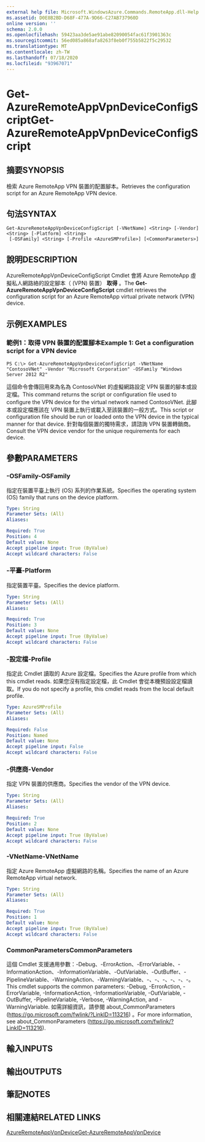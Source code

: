 ```yaml
---
external help file: Microsoft.WindowsAzure.Commands.RemoteApp.dll-Help.xml
ms.assetid: D0E8B2BD-D68F-477A-9D66-C27AB737960D
online version: ''
schema: 2.0.0
ms.openlocfilehash: 59423aa3de5ae91abe82090054fac61f3901363c
ms.sourcegitcommit: 56ed085a868afa8263f8eb0f755b5822f5c29532
ms.translationtype: MT
ms.contentlocale: zh-TW
ms.lasthandoff: 07/18/2020
ms.locfileid: "93967071"
---
```

# <span data-ttu-id="e4527-101">Get-AzureRemoteAppVpnDeviceConfigScript</span><span class="sxs-lookup"><span data-stu-id="e4527-101">Get-AzureRemoteAppVpnDeviceConfigScript</span></span>

## <span data-ttu-id="e4527-102">摘要</span><span class="sxs-lookup"><span data-stu-id="e4527-102">SYNOPSIS</span></span>
<span data-ttu-id="e4527-103">檢索 Azure RemoteApp VPN 裝置的配置腳本。</span><span class="sxs-lookup"><span data-stu-id="e4527-103">Retrieves the configuration script for an Azure RemoteApp VPN device.</span></span>

## <span data-ttu-id="e4527-104">句法</span><span class="sxs-lookup"><span data-stu-id="e4527-104">SYNTAX</span></span>

```
Get-AzureRemoteAppVpnDeviceConfigScript [-VNetName] <String> [-Vendor] <String> [-Platform] <String>
 [-OSFamily] <String> [-Profile <AzureSMProfile>] [<CommonParameters>]
```

## <span data-ttu-id="e4527-105">說明</span><span class="sxs-lookup"><span data-stu-id="e4527-105">DESCRIPTION</span></span>
<span data-ttu-id="e4527-106">AzureRemoteAppVpnDeviceConfigScript Cmdlet 會將 Azure RemoteApp 虛擬私人網路絡的設定腳本（ (VPN) 裝置） **取得** 。</span><span class="sxs-lookup"><span data-stu-id="e4527-106">The **Get-AzureRemoteAppVpnDeviceConfigScript** cmdlet retrieves the configuration script for an Azure RemoteApp virtual private network (VPN) device.</span></span>

## <span data-ttu-id="e4527-107">示例</span><span class="sxs-lookup"><span data-stu-id="e4527-107">EXAMPLES</span></span>

### <span data-ttu-id="e4527-108">範例1：取得 VPN 裝置的配置腳本</span><span class="sxs-lookup"><span data-stu-id="e4527-108">Example 1: Get a configuration script for a VPN device</span></span>
```
PS C:\> Get-AzureRemoteAppVpnDeviceConfigScript -VNetName "ContosoVNet" -Vendor "Microsoft Corporation" -OSFamily "Windows Server 2012 R2"
```

<span data-ttu-id="e4527-109">這個命令會傳回用來為名為 ContosoVNet 的虛擬網路設定 VPN 裝置的腳本或設定檔。</span><span class="sxs-lookup"><span data-stu-id="e4527-109">This command returns the script or configuration file used to configure the VPN device for the virtual network named ContosoVNet.</span></span>
<span data-ttu-id="e4527-110">此腳本或設定檔應該在 VPN 裝置上執行或載入至該裝置的一般方式。</span><span class="sxs-lookup"><span data-stu-id="e4527-110">This script or configuration file should be run or loaded onto the VPN device in the typical manner for that device.</span></span>
<span data-ttu-id="e4527-111">針對每個裝置的獨特需求，請諮詢 VPN 裝置轉銷商。</span><span class="sxs-lookup"><span data-stu-id="e4527-111">Consult the VPN device vendor for the unique requirements for each device.</span></span>

## <span data-ttu-id="e4527-112">參數</span><span class="sxs-lookup"><span data-stu-id="e4527-112">PARAMETERS</span></span>

### <span data-ttu-id="e4527-113">-OSFamily</span><span class="sxs-lookup"><span data-stu-id="e4527-113">-OSFamily</span></span>
<span data-ttu-id="e4527-114">指定在裝置平臺上執行 (OS) 系列的作業系統。</span><span class="sxs-lookup"><span data-stu-id="e4527-114">Specifies the operating system (OS) family that runs on the device platform.</span></span>

```yaml
Type: String
Parameter Sets: (All)
Aliases: 

Required: True
Position: 4
Default value: None
Accept pipeline input: True (ByValue)
Accept wildcard characters: False
```

### <span data-ttu-id="e4527-115">-平臺</span><span class="sxs-lookup"><span data-stu-id="e4527-115">-Platform</span></span>
<span data-ttu-id="e4527-116">指定裝置平臺。</span><span class="sxs-lookup"><span data-stu-id="e4527-116">Specifies the device platform.</span></span>

```yaml
Type: String
Parameter Sets: (All)
Aliases: 

Required: True
Position: 3
Default value: None
Accept pipeline input: True (ByValue)
Accept wildcard characters: False
```

### <span data-ttu-id="e4527-117">-設定檔</span><span class="sxs-lookup"><span data-stu-id="e4527-117">-Profile</span></span>
<span data-ttu-id="e4527-118">指定此 Cmdlet 讀取的 Azure 設定檔。</span><span class="sxs-lookup"><span data-stu-id="e4527-118">Specifies the Azure profile from which this cmdlet reads.</span></span>
<span data-ttu-id="e4527-119">如果您沒有指定設定檔，此 Cmdlet 會從本機預設設定檔讀取。</span><span class="sxs-lookup"><span data-stu-id="e4527-119">If you do not specify a profile, this cmdlet reads from the local default profile.</span></span>

```yaml
Type: AzureSMProfile
Parameter Sets: (All)
Aliases: 

Required: False
Position: Named
Default value: None
Accept pipeline input: False
Accept wildcard characters: False
```

### <span data-ttu-id="e4527-120">-供應商</span><span class="sxs-lookup"><span data-stu-id="e4527-120">-Vendor</span></span>
<span data-ttu-id="e4527-121">指定 VPN 裝置的供應商。</span><span class="sxs-lookup"><span data-stu-id="e4527-121">Specifies the vendor of the VPN device.</span></span>

```yaml
Type: String
Parameter Sets: (All)
Aliases: 

Required: True
Position: 2
Default value: None
Accept pipeline input: True (ByValue)
Accept wildcard characters: False
```

### <span data-ttu-id="e4527-122">-VNetName</span><span class="sxs-lookup"><span data-stu-id="e4527-122">-VNetName</span></span>
<span data-ttu-id="e4527-123">指定 Azure RemoteApp 虛擬網路的名稱。</span><span class="sxs-lookup"><span data-stu-id="e4527-123">Specifies the name of an Azure RemoteApp virtual network.</span></span>

```yaml
Type: String
Parameter Sets: (All)
Aliases: 

Required: True
Position: 1
Default value: None
Accept pipeline input: True (ByValue)
Accept wildcard characters: False
```

### <span data-ttu-id="e4527-124">CommonParameters</span><span class="sxs-lookup"><span data-stu-id="e4527-124">CommonParameters</span></span>
<span data-ttu-id="e4527-125">這個 Cmdlet 支援通用參數：-Debug、-ErrorAction、-ErrorVariable、-InformationAction、-InformationVariable、-OutVariable、-OutBuffer、-PipelineVariable、-WarningAction、-WarningVariable、-、-、-、-、-、-。</span><span class="sxs-lookup"><span data-stu-id="e4527-125">This cmdlet supports the common parameters: -Debug, -ErrorAction, -ErrorVariable, -InformationAction, -InformationVariable, -OutVariable, -OutBuffer, -PipelineVariable, -Verbose, -WarningAction, and -WarningVariable.</span></span> <span data-ttu-id="e4527-126">如需詳細資訊，請參閱 about_CommonParameters (https://go.microsoft.com/fwlink/?LinkID=113216) 。</span><span class="sxs-lookup"><span data-stu-id="e4527-126">For more information, see about_CommonParameters (https://go.microsoft.com/fwlink/?LinkID=113216).</span></span>

## <span data-ttu-id="e4527-127">輸入</span><span class="sxs-lookup"><span data-stu-id="e4527-127">INPUTS</span></span>

## <span data-ttu-id="e4527-128">輸出</span><span class="sxs-lookup"><span data-stu-id="e4527-128">OUTPUTS</span></span>

## <span data-ttu-id="e4527-129">筆記</span><span class="sxs-lookup"><span data-stu-id="e4527-129">NOTES</span></span>

## <span data-ttu-id="e4527-130">相關連結</span><span class="sxs-lookup"><span data-stu-id="e4527-130">RELATED LINKS</span></span>

[<span data-ttu-id="e4527-131">AzureRemoteAppVpnDevice</span><span class="sxs-lookup"><span data-stu-id="e4527-131">Get-AzureRemoteAppVpnDevice</span></span>](./Get-AzureRemoteAppVpnDevice.md)


